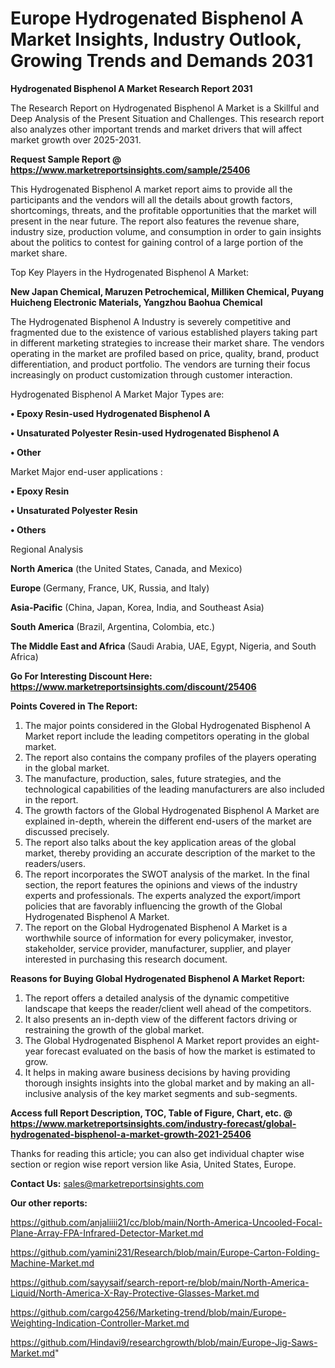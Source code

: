 # Europe Hydrogenated Bisphenol A Market Insights, Industry Outlook, Growing Trends and Demands 2031

<strong>Hydrogenated Bisphenol A Market Research Report 2031</strong>

The Research Report on Hydrogenated Bisphenol A Market is a Skillful and Deep Analysis of the Present Situation and Challenges. This research report also analyzes other important trends and market drivers that will affect market growth over 2025-2031.

<strong>Request Sample Report @ <a href=https://www.marketreportsinsights.com/sample/25406>https://www.marketreportsinsights.com/sample/25406</a></strong>

This Hydrogenated Bisphenol A market report aims to provide all the participants and the vendors will all the details about growth factors, shortcomings, threats, and the profitable opportunities that the market will present in the near future. The report also features the revenue share, industry size, production volume, and consumption in order to gain insights about the politics to contest for gaining control of a large portion of the market share.

Top Key Players in the Hydrogenated Bisphenol A Market:

<strong>New Japan Chemical, Maruzen Petrochemical, Milliken Chemical, Puyang Huicheng Electronic Materials, Yangzhou Baohua Chemical</strong>

The Hydrogenated Bisphenol A Industry is severely competitive and fragmented due to the existence of various established players taking part in different marketing strategies to increase their market share. The vendors operating in the market are profiled based on price, quality, brand, product differentiation, and product portfolio. The vendors are turning their focus increasingly on product customization through customer interaction.

Hydrogenated Bisphenol A Market Major Types are:

<strong>• Epoxy Resin-used Hydrogenated Bisphenol A

• Unsaturated Polyester Resin-used Hydrogenated Bisphenol A

• Other</strong>

Market Major end-user applications :

<strong>• Epoxy Resin

• Unsaturated Polyester Resin

• Others</strong>

Regional Analysis

</u><strong><b>North America</b></strong> (the United States, Canada, and Mexico)

<strong><b>Europe </b></strong>(Germany, France, UK, Russia, and Italy)

<strong><b>Asia-Pacific</b></strong> (China, Japan, Korea, India, and Southeast Asia)

<strong><b>South America</b></strong> (Brazil, Argentina, Colombia, etc.)

<strong><b>The Middle East and Africa</b></strong> (Saudi Arabia, UAE, Egypt, Nigeria, and South Africa)

<strong>Go For Interesting Discount Here: <a href=https://www.marketreportsinsights.com/discount/25406>https://www.marketreportsinsights.com/discount/25406</a></strong>

<strong>Points Covered in The Report:</strong>
<ol>
  <li>The major points considered in the Global Hydrogenated Bisphenol A Market report include the leading competitors operating in the global market.</li>
  <li>The report also contains the company profiles of the players operating in the global market.</li>
  <li>The manufacture, production, sales, future strategies, and the technological capabilities of the leading manufacturers are also included in the report.</li>
  <li>The growth factors of the Global Hydrogenated Bisphenol A Market are explained in-depth, wherein the different end-users of the market are discussed precisely.</li>
  <li>The report also talks about the key application areas of the global market, thereby providing an accurate description of the market to the readers/users.</li>
  <li>The report incorporates the SWOT analysis of the market. In the final section, the report features the opinions and views of the industry experts and professionals. The experts analyzed the export/import policies that are favorably influencing the growth of the Global Hydrogenated Bisphenol A Market.</li>
  <li>The report on the Global Hydrogenated Bisphenol A Market is a worthwhile source of information for every policymaker, investor, stakeholder, service provider, manufacturer, supplier, and player interested in purchasing this research document.</li>
</ol>
<strong>Reasons for Buying Global Hydrogenated Bisphenol A Market Report:</strong>

<ol>
  <li>The report offers a detailed analysis of the dynamic competitive landscape that keeps the reader/client well ahead of the competitors.</li>
  <li>It also presents an in-depth view of the different factors driving or restraining the growth of the global market.</li>
  <li>The Global Hydrogenated Bisphenol A Market report provides an eight-year forecast evaluated on the basis of how the market is estimated to grow.</li>
  <li>It helps in making aware business decisions by having providing thorough insights insights into the global market and by making an all-inclusive analysis of the key market segments and sub-segments.</li>
</ol>
<strong>Access full Report Description, TOC, Table of Figure, Chart, etc. @ <a href=https://www.marketreportsinsights.com/industry-forecast/global-hydrogenated-bisphenol-a-market-growth-2021-25406>https://www.marketreportsinsights.com/industry-forecast/global-hydrogenated-bisphenol-a-market-growth-2021-25406</a></strong>


Thanks for reading this article; you can also get individual chapter wise section or region wise report version like Asia, United States, Europe.

<strong>Contact Us:</strong>
sales@marketreportsinsights.com

<strong>Our other reports:</strong>

<a href=https://github.com/anjaliiii21/cc/blob/main/North-America-Uncooled-Focal-Plane-Array-FPA-Infrared-Detector-Market.md>https://github.com/anjaliiii21/cc/blob/main/North-America-Uncooled-Focal-Plane-Array-FPA-Infrared-Detector-Market.md</a>

<a href=https://github.com/yamini231/Research/blob/main/Europe-Carton-Folding-Machine-Market.md>https://github.com/yamini231/Research/blob/main/Europe-Carton-Folding-Machine-Market.md</a>

<a href=https://github.com/sayysaif/search-report-re/blob/main/North-America-Liquid/North-America-X-Ray-Protective-Glasses-Market.md>https://github.com/sayysaif/search-report-re/blob/main/North-America-Liquid/North-America-X-Ray-Protective-Glasses-Market.md</a>

<a href=https://github.com/cargo4256/Marketing-trend/blob/main/Europe-Weighting-Indication-Controller-Market.md>https://github.com/cargo4256/Marketing-trend/blob/main/Europe-Weighting-Indication-Controller-Market.md</a>

<a href=https://github.com/Hindavi9/researchgrowth/blob/main/Europe-Jig-Saws-Market.md>https://github.com/Hindavi9/researchgrowth/blob/main/Europe-Jig-Saws-Market.md</a>"
